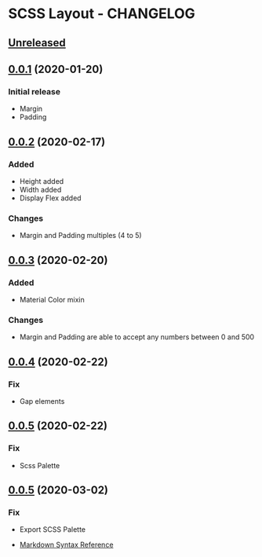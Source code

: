 # SCSS Layout - CHANGELOG

<a name="0.0.1"></a>

## [Unreleased]

## [0.0.1] (2020-01-20)
### Initial release
- Margin
- Padding

## [0.0.2] (2020-02-17)
### Added
- Height added
- Width added
- Display Flex added
### Changes
- Margin and Padding multiples (4 to 5)

## [0.0.3] (2020-02-20)
### Added
- Material Color mixin
### Changes
- Margin and Padding are able to accept any numbers between 0 and 500

## [0.0.4] (2020-02-22)
### Fix
- Gap elements

## [0.0.5] (2020-02-22)
### Fix
- Scss Palette

## [0.0.5] (2020-03-02)
### Fix
- Export SCSS Palette

[unreleased]: https://github.com/ferreirarubens/scss-layout/compare/v0.0.1...HEAD
[0.0.1]: https://github.com/ferreirarubens/scss-layout/compare/v0.0.1...v0.0.1
[0.0.2]: https://github.com/ferreirarubens/scss-layout/compare/v0.0.1...v0.0.2
[0.0.3]: https://github.com/ferreirarubens/scss-layout/compare/v0.0.2...v0.0.3
[0.0.4]: https://github.com/ferreirarubens/scss-layout/compare/v0.0.3...v0.0.4
[0.0.5]: https://github.com/ferreirarubens/scss-layout/compare/v0.0.4...v0.0.5
[0.0.6]: https://github.com/ferreirarubens/scss-layout/compare/v0.0.5...v0.0.6

* [Markdown Syntax Reference](https://help.github.com/articles/markdown-basics/)